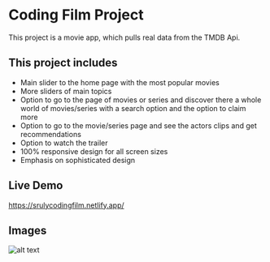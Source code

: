 # Coding Film Project

This project is a movie app, which pulls real data from the TMDB Api.

## This project includes

- Main slider to the home page with the most popular movies
- More sliders of main topics
- Option to go to the page of movies or series and discover there a whole world of movies/series with a search option and the option to claim more
- Option to go to the movie/series page and see the actors clips and get recommendations
- Option to watch the trailer
- 100% responsive design for all screen sizes
- Emphasis on sophisticated design

## Live Demo

https://srulycodingfilm.netlify.app/

## Images

![alt text](https://cdn.pixabay.com/photo/2015/04/23/22/00/tree-736885__480.jpg)
